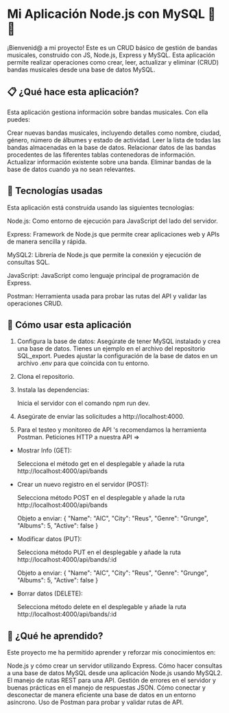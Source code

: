 # Mi Aplicación Node.js con MySQL 🎵🚀

¡Bienvenid@ a mi proyecto! Este es un CRUD básico de gestión de bandas musicales, construido con JS, Node.js, Express y MySQL. Esta aplicación permite realizar operaciones como crear, leer, actualizar y eliminar (CRUD) bandas musicales desde una base de datos MySQL.

## 📋 ¿Qué hace esta aplicación?
Esta aplicación gestiona información sobre bandas musicales. Con ella puedes:

Crear nuevas bandas musicales, incluyendo detalles como nombre, ciudad, género, número de álbumes y estado de actividad.
Leer la lista de todas las bandas almacenadas en la base de datos.
Relacionar datos de las bandas procedentes de las fiferentes tablas contenedoras de información.
Actualizar información existente sobre una banda.
Eliminar bandas de la base de datos cuando ya no sean relevantes.

## 🔧 Tecnologías usadas

Esta aplicación está construida usando las siguientes tecnologías:

   Node.js: Como entorno de ejecución para JavaScript del lado del servidor.

   Express: Framework de Node.js que permite crear aplicaciones web y APIs de manera sencilla y rápida.

   MySQL2: Librería de Node.js que permite la conexión y ejecución de consultas SQL.

   JavaScript: JavaScript como  lenguaje principal de programación de Express.

   Postman: Herramienta usada para probar las rutas del API y validar las operaciones CRUD.

## 🚀 Cómo usar esta aplicación

1. Configura la base de datos: Asegúrate de tener MySQL instalado y crea una base de datos. Tienes un ejemplo en el archivo del repositorio SQL_export. Puedes ajustar la configuración de la base de datos en un archivo .env para que coincida con tu entorno.

2. Clona el repositorio.

3. Instala las dependencias: 

   Inicia el servidor con el comando npm run dev.

4. Asegúrate de enviar las solicitudes a http://localhost:4000.


5. Para el testeo y monitoreo de API 's  recomendamos la herramienta Postman. Peticiones HTTP a nuestra API =>

  * Mostrar Info (GET):
    
     Selecciona el método get en el desplegable y añade la ruta http://localhost:4000/api/bands

  * Crear un nuevo registro en el servidor (POST):
    

     Selecciona método POST  en el desplegable y añade la ruta http://localhost:4000/api/bands


       Objeto a enviar:
       {
        "Name": "AIC",
        "City": "Reus",
        "Genre": "Grunge",
        "Albums": 5,
        "Active": false
       }

  * Modificar datos (PUT):


    Selecciona método PUT en el desplegable y añade la ruta http://localhost:4000/api/bands/:id

    Objeto a enviar:
      {
       "Name": "AIC",
       "City": "Reus",
       "Genre": "Grunge",
       "Albums": 5,
       "Active": false
      }
      
* Borrar datos (DELETE):
  

  Selecciona método delete en el desplegable y añade la ruta http://localhost:4000/api/bands/:id



## 🌱 ¿Qué he aprendido?
Este proyecto me ha permitido aprender y reforzar mis conocimientos en:

Node.js y cómo crear un servidor utilizando Express.
Cómo hacer consultas a una base de datos MySQL desde una aplicación Node.js usando MySQL2.
El manejo de rutas REST para una API.
Gestión de errores en el servidor y buenas prácticas en el manejo de respuestas JSON.
Cómo conectar y desconectar de manera eficiente una base de datos en un entorno asíncrono.
Uso de Postman para probar y validar rutas de API.
